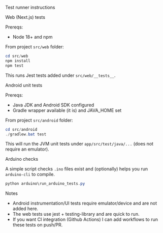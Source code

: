 Test runner instructions

Web (Next.js) tests

Prereqs:
- Node 18+ and npm

From project `src/web` folder:

```powershell
cd src/web
npm install
npm test
```

This runs Jest tests added under `src/web/__tests__`.

Android unit tests

Prereqs:
- Java JDK and Android SDK configured
- Gradle wrapper available (it is) and JAVA_HOME set

From project `src/android` folder:

```powershell
cd src/android
./gradlew.bat test
```

This will run the JVM unit tests under `app/src/test/java/...` (does not require an emulator).

Arduino checks

A simple script checks `.ino` files exist and (optionally) helps you run `arduino-cli` to compile.

```powershell
python arduino\run_arduino_tests.py
```

Notes

- Android instrumentation/UI tests require emulator/device and are not added here.
- The web tests use jest + testing-library and are quick to run.
- If you want CI integration (Github Actions) I can add workflows to run these tests on push/PR.
